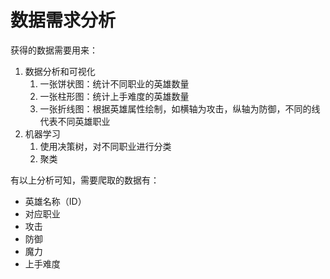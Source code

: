 # 数据需求分析

获得的数据需要用来：

1. 数据分析和可视化
   1. 一张饼状图：统计不同职业的英雄数量
   2. 一张柱形图：统计上手难度的英雄数量
   3. 一张折线图：根据英雄属性绘制，如横轴为攻击，纵轴为防御，不同的线代表不同英雄职业
2. 机器学习
   1. 使用决策树，对不同职业进行分类
   2. 聚类



有以上分析可知，需要爬取的数据有：

- 英雄名称（ID）
- 对应职业
- 攻击
- 防御
- 魔力
- 上手难度

